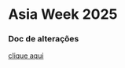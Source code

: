 # Asia Week 2025
 ### Doc de alterações
[clique aqui]("https://docs.google.com/document/d/1M89WECaADOmmdLxsNGaQRbpKu0YzhUsp2NspvNRfbfA/edit?usp=sharing")
